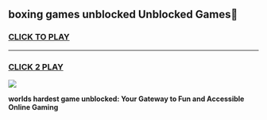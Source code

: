 
## boxing games unblocked Unblocked Games👋
<h3>
<a href="https://premium.freeplayer.one?title=boxing_games_unblocked&ref=16F">CLICK TO PLAY</a></h3>
<hr>

<h3>
<a href="https://premium.freeplayer.one?title=boxing_games_unblocked&ref=16F">CLICK 2 PLAY</a>
  
</h3>

<a href="https://premium.freeplayer.one?title=boxing_games_unblocked&ref=16F/"><img src="https://clearcache.store/games.png"></a>


**worlds hardest game unblocked: Your Gateway to Fun and Accessible Online Gaming**
